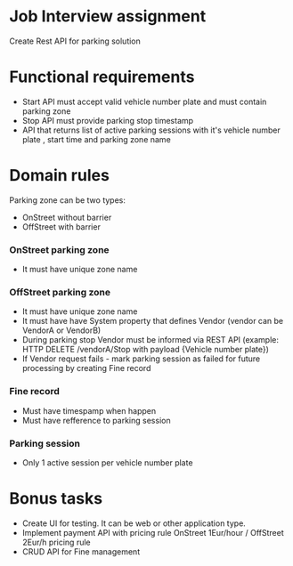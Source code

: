 # Job Interview assignment

Create Rest API for parking solution

# Functional requirements

  - Start API must accept valid vehicle number plate and must contain parking zone 
  - Stop API must provide parking stop timestamp
  - API that returns list of active parking sessions with it's vehicle number plate , start time and parking zone name
  
 # Domain rules
 
 Parking zone can be two types:
 - OnStreet without barrier
 - OffStreet with barrier
 
 ### OnStreet parking zone
 
 - It must have unique zone name
 
 ### OffStreet parking zone
 
  - It must have unique zone name
  - It must have have System property that defines Vendor (vendor can be VendorA or VendorB)
  - During parking stop  Vendor must be informed via REST API (example: HTTP DELETE /vendorA/Stop with payload {Vehicle number plate})
  - If Vendor request fails - mark parking session as failed for future processing by creating Fine record
 
 ### Fine record 
 - Must have timespamp when happen
 - Must have refference to parking session  
 
 ### Parking session 
 
 - Only 1 active session per vehicle number plate
 
 # Bonus tasks
 
 - Create UI for testing. It can be web or other application type. 
 - Implement payment API with pricing rule OnStreet 1Eur/hour / OffStreet 2Eur/h pricing rule
 - CRUD API for Fine management


